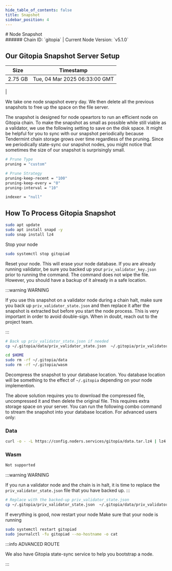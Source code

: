 ```yaml
---
hide_table_of_contents: false
title: Snapshot
sidebar_position: 4
---
```


<div class="h1-with-icon icon-gitopia">
# Node Snapshot
</div>
###### Chain ID: `gitopia` | Current Node Version: `v5.1.0`

## Our Gitopia Snapshot Server Setup

| Size   | Timestamp   |
|--------|-------------|
| 2.75 GB | Tue, 04 Mar 2025 06:33:00 GMT |


We take one node snapshot every day. We then delete all the previous snapshots to free up the space on the file server.

The snapshot is designed for node opeartors to run an efficient node on Gitopia chain. To make the snapshot as small as possible while still viable as a validator, we use the following setting to save on the disk space. It might be helpful for you to sync with our snapshot periodically because Tendermint chain storage grows over time regardless of the pruning. Since we periodically state-sync our snapshot nodes, you might notice that sometimes the size of our snapshot is surprisingly small.

```bash title="app.toml"
# Prune Type
pruning = "custom"

# Prune Strategy
pruning-keep-recent = "100"
pruning-keep-every = "0"
pruning-interval = "10"
```

```bash title="config.toml"
indexer = "null"
```

## How To Process Gitopia Snapshot
```bash
sudo apt update
sudo apt install snapd -y
sudo snap install lz4
```

Stop your node
```bash
sudo systemctl stop gitopiad
```
Reset your node. This will erase your node database. If you are already running validator, be sure you backed up your `priv_validator_key.json` prior to running the command. The command does not wipe the file. However, you should have a backup of it already in a safe location.

:::warning WARNING

If you use this snapshot on a validator node during a chain halt, make sure you back up `priv_validator_state.json` and then replace it after the snapshot is extracted but before you start the node process. This is very important in order to avoid double-sign. When in doubt, reach out to the project team.

:::

```bash
# Back up priv_validator_state.json if needed
cp ~/.gitopia/data/priv_validator_state.json  ~/.gitopia/priv_validator_state.json

cd $HOME
sudo rm -rf ~/.gitopia/data
sudo rm -rf ~/.gitopia/wasm
```

Decompress the snapshot to your database location. You database location will be something to the effect of `~/.gitopia` depending on your node implemention.

The above solution requires you to download the compressed file, uncompressed it and then delete the original file. This requires extra storage space on your server. You can run the following combo command to stream the snapshot into your database location. For advanced users only:
### Data
```bash
curl -o - -L https://config.noders.services/gitopia/data.tar.lz4 | lz4 -d | tar -x -C ~/.gitopia
```
### Wasm
```bash
Not supported
```

:::warning WARNING

If you run a validator node and the chain is in halt, it is time to replace the `priv_validator_state.json` file that you have backed up.
:::

```bash
# Replace with the backed-up priv_validator_state.json
cp ~/.gitopia/priv_validator_state.json  ~/.gitopia/data/priv_validator_state.json
```

If everything is good, now restart your node
Make sure that your node is running

```bash
sudo systemctl restart gitopiad
sudo journalctl -fu gitopiad --no-hostname -o cat
```

:::info ADVANCED ROUTE

We also have Gitopia state-sync service to help you bootstrap a node.

:::
